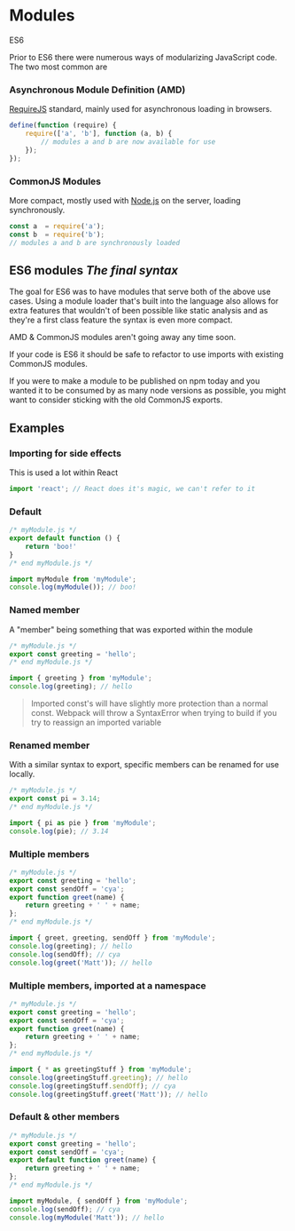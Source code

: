 # Modules

<div class="spec es6">ES6</div>

Prior to ES6 there were numerous ways of modularizing JavaScript code. The two most common are

### Asynchronous Module Definition (AMD)
[RequireJS](http://requirejs.org/) standard, mainly used for asynchronous loading in browsers.

```javascript
define(function (require) {
    require(['a', 'b'], function (a, b) {
        // modules a and b are now available for use
    });
});
```

### CommonJS Modules
More compact, mostly used with [Node.js](https://nodejs.org/api/modules.html) on the server, loading synchronously.

```javascript
const a  = require('a');
const b  = require('b');
// modules a and b are synchronously loaded
```

## ES6 modules *The final syntax*
The goal for ES6 was to have modules that serve both of the above use cases. Using a module loader that's built into the language also allows for extra features that wouldn't of been possible like static analysis and as they're a first class feature the syntax is even more compact.

AMD & CommonJS modules aren't going away any time soon.

If your code is ES6 it should be safe to refactor to use imports with existing CommonJS modules.

If you were to make a module to be published on npm today and you wanted it to be consumed by as many node versions as possible, you might want to consider sticking with the old CommonJS exports.


## Examples

### Importing for side effects
This is used a lot within React
```javascript
import 'react'; // React does it's magic, we can't refer to it
```

### Default

```javascript
/* myModule.js */
export default function () {
    return 'boo!'
}
/* end myModule.js */

import myModule from 'myModule';
console.log(myModule()); // boo!
```

### Named member
A "member" being something that was exported within the module
```javascript
/* myModule.js */
export const greeting = 'hello';
/* end myModule.js */

import { greeting } from 'myModule';
console.log(greeting); // hello
```

> Imported const's will have slightly more protection than a normal const. Webpack will throw a SyntaxError when trying to build if you try to reassign an imported variable

### Renamed member
With a similar syntax to export, specific members can be renamed for use locally.
```javascript
/* myModule.js */
export const pi = 3.14;
/* end myModule.js */

import { pi as pie } from 'myModule';
console.log(pie); // 3.14
```


### Multiple members

```javascript
/* myModule.js */
export const greeting = 'hello';
export const sendOff = 'cya';
export function greet(name) {
    return greeting + ' ' + name;
};
/* end myModule.js */

import { greet, greeting, sendOff } from 'myModule';
console.log(greeting); // hello
console.log(sendOff); // cya
console.log(greet('Matt')); // hello
```

### Multiple members, imported at a namespace

```javascript
/* myModule.js */
export const greeting = 'hello';
export const sendOff = 'cya';
export function greet(name) {
    return greeting + ' ' + name;
};
/* end myModule.js */

import { * as greetingStuff } from 'myModule';
console.log(greetingStuff.greeting); // hello
console.log(greetingStuff.sendOff); // cya
console.log(greetingStuff.greet('Matt')); // hello
```

### Default & other members
```javascript
/* myModule.js */
export const greeting = 'hello';
export const sendOff = 'cya';
export default function greet(name) {
    return greeting + ' ' + name;
};
/* end myModule.js */

import myModule, { sendOff } from 'myModule';
console.log(sendOff); // cya
console.log(myModule('Matt')); // hello
```
